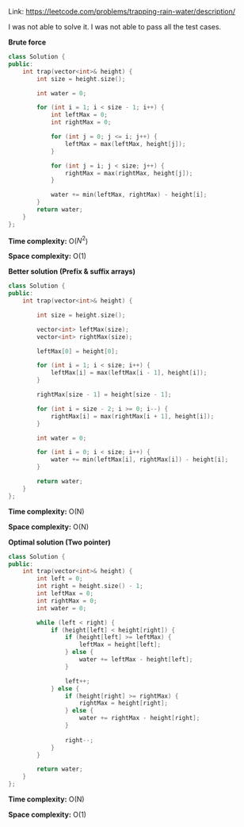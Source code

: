 Link: https://leetcode.com/problems/trapping-rain-water/description/

I was not able to solve it. I was not able to pass all the test cases.

**Brute force**

```cpp
class Solution {
public:
    int trap(vector<int>& height) {
        int size = height.size(); 

        int water = 0;

        for (int i = 1; i < size - 1; i++) {
            int leftMax = 0;
            int rightMax = 0;

            for (int j = 0; j <= i; j++) {
                leftMax = max(leftMax, height[j]);
            }

            for (int j = i; j < size; j++) {
                rightMax = max(rightMax, height[j]);
            }

            water += min(leftMax, rightMax) - height[i];
        }
        return water;
    }
};
```

**Time complexity:** O($N^{2}$)

**Space complexity:** O(1)

**Better solution (Prefix & suffix arrays)**

```cpp
class Solution {
public:
    int trap(vector<int>& height) {

        int size = height.size();

        vector<int> leftMax(size);
        vector<int> rightMax(size);

        leftMax[0] = height[0];

        for (int i = 1; i < size; i++) {
            leftMax[i] = max(leftMax[i - 1], height[i]);
        }

        rightMax[size - 1] = height[size - 1];

        for (int i = size - 2; i >= 0; i--) {
            rightMax[i] = max(rightMax[i + 1], height[i]);
        }

        int water = 0;

        for (int i = 0; i < size; i++) {
            water += min(leftMax[i], rightMax[i]) - height[i];
        }

        return water;
    }
};
```

**Time complexity:** O(N)

**Space complexity:** O(N)

**Optimal solution (Two pointer)**

```cpp
class Solution {
public:
    int trap(vector<int>& height) {
        int left = 0;
        int right = height.size() - 1;
        int leftMax = 0;
        int rightMax = 0;
        int water = 0;

        while (left < right) {
            if (height[left] < height[right]) {
                if (height[left] >= leftMax) {
                    leftMax = height[left];
                } else {
                    water += leftMax - height[left];
                }

                left++;
            } else {
                if (height[right] >= rightMax) {
                    rightMax = height[right];
                } else {
                    water += rightMax - height[right];
                }
                
                right--;
            }
        }

        return water;
    }
};
```

**Time complexity:** O(N)

**Space complexity:** O(1)